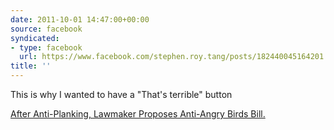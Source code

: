 ```yaml
---
date: 2011-10-01 14:47:00+00:00
source: facebook
syndicated:
- type: facebook
  url: https://www.facebook.com/stephen.roy.tang/posts/182440045164201
title: ''
---
```


This is why I wanted to have a "That's terrible" button 

[After Anti-Planking, Lawmaker Proposes Anti-Angry Birds Bill.](http://sowhatsnews.wordpress.com/2011/09/30/after-anti-planking-lawmaker-proposes-anti-angry-birds-bill/)